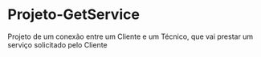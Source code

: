 # Projeto-GetService

Projeto de um conexão entre um Cliente e um Técnico, que vai prestar um serviço solicitado pelo Cliente
